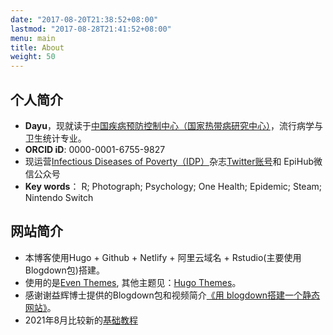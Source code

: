 ```yaml
---
date: "2017-08-20T21:38:52+08:00"
lastmod: "2017-08-28T21:41:52+08:00"
menu: main
title: About
weight: 50
---
```


## 个人简介

- **Dayu**，现就读于[中国疾病预防控制中心（国家热带病研究中心）](http://www.chinacdc.cn/)，流行病学与卫生统计专业。
- **ORCID iD**: 0000-0001-6755-9827
- 现运营[Infectious Diseases of Poverty（IDP）](https://idpjournal.biomedcentral.com/)杂志[Twitter账号](https://twitter.com/Idpbmc2012)和 EpiHub微信公众号
- **Key words**： R; Photograph; Psychology; One Health; Epidemic; Steam; Nintendo Switch

## 网站简介

- 本博客使用Hugo + Github + Netlify + 阿里云域名 + Rstudio(主要使用Blogdown包)搭建。
- 使用的是[Even Themes](https://github.com/olOwOlo/hugo-theme-even), 其他主题见：[Hugo Themes](https://themes.gohugo.io/)。
- 感谢谢益辉博士提供的Blogdown包和视频简介[《用 blogdown搭建一个静态网站》](https://www.bilibili.com/video/BV1ZK4y1s7ir)。
- 2021年8月比较新的[基础教程](https://mp.weixin.qq.com/s?__biz=MzI1NjUwMjQxMQ==&mid=2247497094&idx=1&sn=12db9ec4d5755ab38eb9055d22c4c2cb&chksm=ea270a62dd5083742bd284775475f90f633642fa9d81543f7c718ef615570fea127e8ee6dc54&scene=178&cur_album_id=1684900703049138178#rd)

